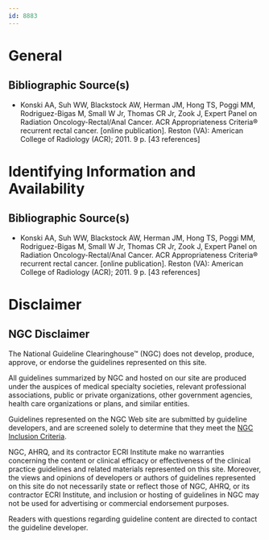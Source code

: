 ```yaml
---
id: 8883
---
```


# General

## Bibliographic Source(s)

- Konski AA, Suh WW, Blackstock AW, Herman JM, Hong TS, Poggi MM, Rodriguez-Bigas M, Small W Jr, Thomas CR Jr, Zook J, Expert Panel on Radiation Oncology-Rectal/Anal Cancer. ACR Appropriateness Criteria® recurrent rectal cancer. [online publication]. Reston (VA): American College of Radiology (ACR); 2011. 9 p. [43 references]

# Identifying Information and Availability

## Bibliographic Source(s)

- Konski AA, Suh WW, Blackstock AW, Herman JM, Hong TS, Poggi MM, Rodriguez-Bigas M, Small W Jr, Thomas CR Jr, Zook J, Expert Panel on Radiation Oncology-Rectal/Anal Cancer. ACR Appropriateness Criteria® recurrent rectal cancer. [online publication]. Reston (VA): American College of Radiology (ACR); 2011. 9 p. [43 references]

# Disclaimer

## NGC Disclaimer

The National Guideline Clearinghouse™ (NGC) does not develop, produce, approve, or endorse the guidelines represented on this site.

All guidelines summarized by NGC and hosted on our site are produced under the auspices of medical specialty societies, relevant professional associations, public or private organizations, other government agencies, health care organizations or plans, and similar entities.

Guidelines represented on the NGC Web site are submitted by guideline developers, and are screened solely to determine that they meet the [NGC Inclusion Criteria](/help-and-about/summaries/inclusion-criteria).

NGC, AHRQ, and its contractor ECRI Institute make no warranties concerning the content or clinical efficacy or effectiveness of the clinical practice guidelines and related materials represented on this site. Moreover, the views and opinions of developers or authors of guidelines represented on this site do not necessarily state or reflect those of NGC, AHRQ, or its contractor ECRI Institute, and inclusion or hosting of guidelines in NGC may not be used for advertising or commercial endorsement purposes.

Readers with questions regarding guideline content are directed to contact the guideline developer.

